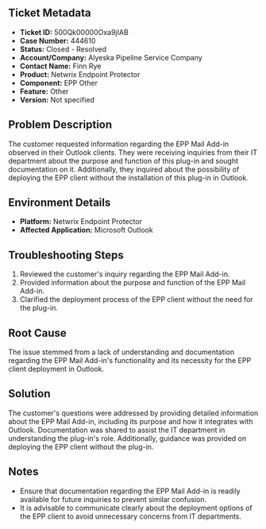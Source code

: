 ## Ticket Metadata
- **Ticket ID:** 500Qk00000Oxa9jIAB
- **Case Number:** 444610
- **Status:** Closed - Resolved
- **Account/Company:** Alyeska Pipeline Service Company
- **Contact Name:** Finn Rye
- **Product:** Netwrix Endpoint Protector
- **Component:** EPP Other
- **Feature:** Other
- **Version:** Not specified

## Problem Description
The customer requested information regarding the EPP Mail Add-in observed in their Outlook clients. They were receiving inquiries from their IT department about the purpose and function of this plug-in and sought documentation on it. Additionally, they inquired about the possibility of deploying the EPP client without the installation of this plug-in in Outlook.

## Environment Details
- **Platform:** Netwrix Endpoint Protector
- **Affected Application:** Microsoft Outlook

## Troubleshooting Steps
1. Reviewed the customer's inquiry regarding the EPP Mail Add-in.
2. Provided information about the purpose and function of the EPP Mail Add-in.
3. Clarified the deployment process of the EPP client without the need for the plug-in.

## Root Cause
The issue stemmed from a lack of understanding and documentation regarding the EPP Mail Add-in's functionality and its necessity for the EPP client deployment in Outlook.

## Solution
The customer's questions were addressed by providing detailed information about the EPP Mail Add-in, including its purpose and how it integrates with Outlook. Documentation was shared to assist the IT department in understanding the plug-in's role. Additionally, guidance was provided on deploying the EPP client without the plug-in.

## Notes
- Ensure that documentation regarding the EPP Mail Add-in is readily available for future inquiries to prevent similar confusion.
- It is advisable to communicate clearly about the deployment options of the EPP client to avoid unnecessary concerns from IT departments.